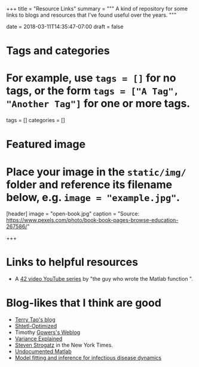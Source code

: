 +++
title = "Resource Links"
summary = """
A kind of repository for some links to blogs and resources that I've found useful over the years.
"""

date = 2018-03-11T14:35:47-07:00
draft = false

# Tags and categories
# For example, use `tags = []` for no tags, or the form `tags = ["A Tag", "Another Tag"]` for one or more tags.
tags = []
categories = []

# Featured image
# Place your image in the `static/img/` folder and reference its filename below, e.g. `image = "example.jpg"`.
[header]
image = "open-book.jpg"
caption = "Source: https://www.pexels.com/photo/book-book-pages-browse-education-267586/"

+++

# Links to helpful resources

* A [42 video YouTube series](https://www.youtube.com/playlist?list=PL5EvFKC69QIyRLFuxWRnH6hIw6e1-bBXB) by "the guy who wrote the Matlab function \". 



# Blog-likes that I think are good

* [Terry Tao's blog](https://terrytao.wordpress.com/)
* [Shtetl-Optimized](https://www.scottaaronson.com/blog/)
* Timothy [Gowers's Weblog](https://gowers.wordpress.com/)
* [Variance Explained](http://varianceexplained.org/posts/)
* [Steven Strogatz](https://opinionator.blogs.nytimes.com/author/steven-strogatz/) in the New York Times. 
* [Undocumented Matlab](http://undocumentedmatlab.com/)
* [Model fitting and inference for infectious disease dynamics](http://sbfnk.github.io/mfiidd/index.html)